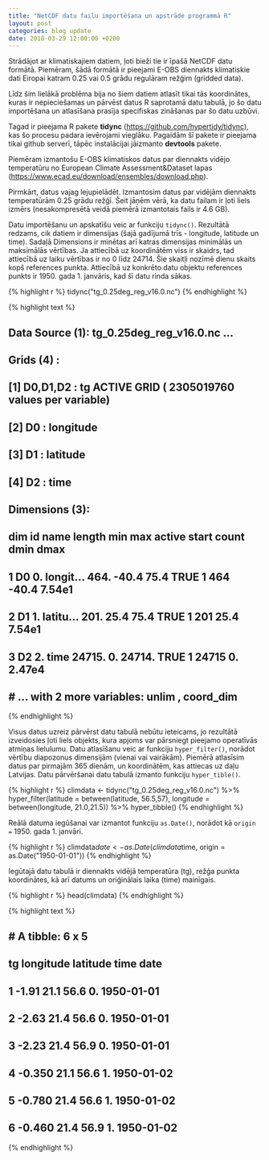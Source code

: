 ```yaml
---
title: "NetCDF datu failu importēšana un apstrāde programmā R"
layout: post
categories: blog update
date: 2018-03-29 12:00:00 +0200
---
```




Strādājot ar klimatiskajiem datiem, ļoti bieži tie ir īpašā NetCDF datu formātā. Piemēram, šādā formātā ir pieejami E-OBS diennakts klimatiskie dati Eiropai katram 0.25 vai 0.5 grādu regulāram režģim (gridded data).

Līdz šim lielākā problēma bija no šiem datiem atlasīt tikai tās koordinātes, kuras ir nepieciešamas un pārvēst datus R saprotamā datu tabulā, jo šo datu importēšana un atlasīšana prasīja specifiskas zināšanas par šo datu uzbūvi.

Tagad ir pieejama R pakete **tidync** (https://github.com/hypertidy/tidync), kas šo procesu padara ievērojami vieglāku. Pagaidām šī pakete ir pieejama tikai github serverī, tāpēc instalācijai jāizmanto **devtools** pakete.

Piemēram izmantošu E-OBS  klimatiskos datus par diennakts vidējo temperatūru no European Climate Assessment&Dataset lapas (https://www.ecad.eu/download/ensembles/download.php).

Pirmkārt, datus vajag lejupielādēt. Izmantosim datus par vidējām diennakts temperatūrām 0.25 grādu režģī. Šeit jāņēm vērā, ka datu failam ir ļoti liels izmērs (nesakompresētā veidā piemērā izmantotais fails ir 4.6 GB).

Datu importēšanu un apskatīšu veic ar funkciju `tidync()`. Rezultātā redzams, cik datiem ir dimensijas (šajā gadījumā trīs - longitude, latitude un time). Sadaļā Dimensions ir minētas arī katras dimensijas minimālās un maksimālās vērtības. Ja attiecībā uz koordinātēm viss ir skaidrs, tad attiecībā uz laiku vērtības ir no 0 līdz 24714. Šie skaitļi nozīmē dienu skaits kopš references punkta. Attiecībā uz konkrēto datu objektu references punkts ir 1950. gada 1. janvāris, kad šī datu rinda sākas.


{% highlight r %}
tidync("tg_0.25deg_reg_v16.0.nc")
{% endhighlight %}



{% highlight text %}
## 
## Data Source (1): tg_0.25deg_reg_v16.0.nc ...
## 
## Grids (4) <dimension family> : <associated variables> 
## 
## [1]   D0,D1,D2 : tg    **ACTIVE GRID** ( 2305019760  values per variable)
## [2]   D0       : longitude
## [3]   D1       : latitude
## [4]   D2       : time
## 
## Dimensions (3): 
##   
##   dim      id name    length   min     max active start count  dmin   dmax 
##   <chr> <dbl> <chr>    <dbl> <dbl>   <dbl> <lgl>  <int> <int> <dbl>  <dbl> 
## 1 D0       0. longit…   464. -40.4    75.4 TRUE       1   464 -40.4 7.54e1 
## 2 D1       1. latitu…   201.  25.4    75.4 TRUE       1   201  25.4 7.54e1 
## 3 D2       2. time    24715.   0.  24714.  TRUE       1 24715   0.  2.47e4 
## # ... with 2 more variables: unlim <lgl>, coord_dim <lgl>
{% endhighlight %}

Visus datus uzreiz pārvērst datu tabulā nebūtu ieteicams, jo rezultātā izveidosies ļoti liels objekts, kura apjoms var pārsniegt pieejamo operatīvās atmiņas lielulumu. Datu atlasīšanu veic ar funkciju `hyper_filter()`, norādot vērtību diapozonus dimensijām (vienai vai vairākām). Piemērā atlasīsim datus par pirmajām 365 dienām, un koordinātēm, kas attiecas uz daļu Latvijas. Datu pārvēršanai datu tabulā izmanto funkciju `hyper_tible()`.



{% highlight r %}
climdata <- tidync("tg_0.25deg_reg_v16.0.nc") %>%
     hyper_filter(latitude = between(latitude, 56.5,57),
                   longitude = between(longitude, 21.0,21.5)) %>%
      hyper_tibble()
{% endhighlight %}

Reālā datuma iegūšanai var izmantot funkciju `as.Date()`, norādot kā `origin =` 1950. gada 1. janvāri.


{% highlight r %}
climdata$date <-as.Date(climdata$time, origin = as.Date("1950-01-01"))
{% endhighlight %}

Iegūtajā datu tabulā ir diennakts vidējā temperatūra (tg), režģa punkta koordinātes, kā arī datums un oriģinālais laika (time) mainīgais.


{% highlight r %}
head(climdata)
{% endhighlight %}



{% highlight text %}
## # A tibble: 6 x 5
##       tg longitude latitude  time date      
##    <dbl>     <dbl>    <dbl> <dbl> <date>    
## 1 -1.91       21.1     56.6    0. 1950-01-01
## 2 -2.63       21.4     56.6    0. 1950-01-01
## 3 -2.23       21.4     56.9    0. 1950-01-01
## 4 -0.350      21.1     56.6    1. 1950-01-02
## 5 -0.780      21.4     56.6    1. 1950-01-02
## 6 -0.460      21.4     56.9    1. 1950-01-02
{% endhighlight %}

